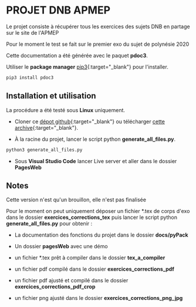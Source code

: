 # PROJET DNB APMEP

Le projet consiste à récupérer tous les exercices des sujets DNB en partage sur le site de l'APMEP

Pour le moment le test se fait sur le premier exo du sujet de polynésie 2020

Cette documentation a été générée avec le paquet **pdoc3**.

Utiliser le **package manager** [pip3](https://pip.pypa.io/en/stable/){:target="_blank"} pour l'installer.

```bash
pip3 install pdoc3
```

## Installation et utilisation
    
La procédure a été testé sous **Linux** uniquement.

* Cloner ce [dépot github](https://github.com/slozano54/projetDNB){:target="_blank"} ou télécharger [cette archive](https://github.com/slozano54/projetDNB/archive/master.zip){:target="_blank"}.


* À la racine du projet, lancer le script python **generate_all_files.py**.

```bash
python3 generate_all_files.py
```

* Sous **Visual Studio Code** lancer Live server et aller dans le dossier **PagesWeb**
    
## Notes

Cette version n'est qu'un brouillon, elle n'est pas finalisée

Pour le moment on peut uniquement déposer un fichier *.tex de corps d'exo dans le dossier **exercices_corrections_tex** puis lancer le script python **generate_all_files.py** pour obtenir :

* La documentation des fonctions du projet dans le dossier **docs/pyPack**

* Un dossier **pagesWeb** avec une démo

* un fichier *.tex prêt à compiler dans le dossier **tex_a_compiler**

* un fichier pdf compilé dans le dossier **exercices_corrections_pdf**

* un fichier pdf ajusté et compilé dans le dossier **exercices_corrections_pdf_crop**

* un fichier png ajusté dans le dossier **exercices_corrections_png_jpg**